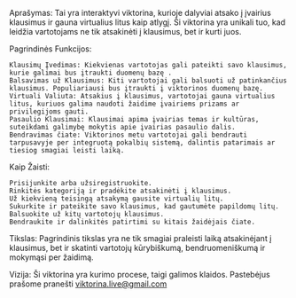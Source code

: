 Aprašymas:
Tai yra interaktyvi viktorina, kurioje dalyviai atsako į įvairius klausimus ir gauna virtualius litus kaip atlygį.
Ši viktorina yra unikali tuo, kad leidžia vartotojams ne tik atsakinėti į klausimus, bet ir kurti juos.

Pagrindinės Funkcijos:

    Klausimų Įvedimas: Kiekvienas vartotojas gali pateikti savo klausimus, kurie galimai bus įtraukti duomenų bazę .
    Balsavimas už Klausimus: Kiti vartotojai gali balsuoti už patinkančius klausimus. Populiariausi bus įtraukti į viktorinos duomenų bazę.
    Virtuali Valiuta: Atsakius į klausimus, vartotojai gauna virtualius litus, kuriuos galima naudoti žaidime įvairiems prizams ar privilegijoms gauti.
    Pasaulio Klausimai: Klausimai apima įvairias temas ir kultūras, suteikdami galimybę mokytis apie įvairias pasaulio dalis.
    Bendravimas čiate: Viktorinos metu vartotojai gali bendrauti tarpusavyje per integruotą pokalbių sistemą, dalintis patarimais ar tiesiog smagiai leisti laiką.

Kaip Žaisti:

    Prisijunkite arba užsiregistruokite.
    Rinkitės kategoriją ir pradėkite atsakinėti į klausimus.
    Už kiekvieną teisingą atsakymą gausite virtualių litų.
    Sukurkite ir pateikite savo klausimus, kad gautumėte papildomų litų.
    Balsuokite už kitų vartotojų klausimus.
    Bendraukite ir dalinkitės patirtimi su kitais žaidėjais čiate.

Tikslas:
Pagrindinis tikslas yra ne tik smagiai praleisti laiką atsakinėjant į klausimus, bet ir skatinti vartotojų kūrybiškumą, bendruomeniškumą ir mokymąsi per žaidimą.

Vizija: 
Ši viktorina yra kurimo procese, taigi galimos klaidos. Pastebėjus prašome pranešti viktorina.live@gmail.com
